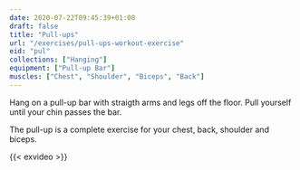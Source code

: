 ```yaml
---
date: 2020-07-22T09:45:39+01:00
draft: false
title: "Pull-ups"
url: "/exercises/pull-ups-workout-exercise"
eid: "pul"
collections: ["Hanging"]
equipment: ["Pull-up Bar"]
muscles: ["Chest", "Shoulder", "Biceps", "Back"]
---
```

Hang on a pull-up bar with straigth arms and legs off the floor. Pull yourself until your chin passes the bar.
<!--more-->

The pull-up is a complete exercise for your chest, back, shoulder and biceps.

{{< exvideo >}}

